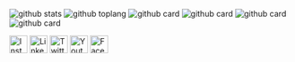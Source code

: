 ![github stats](https://github-readme-stats.vercel.app/api?username=AzharRivaldi&show_icons=true&theme=radical)
![github toplang](https://github-readme-stats.vercel.app/api/top-langs/?username=AzharRivaldi&layout=compact&theme=nightowl)
![github card](https://github-readme-stats.vercel.app/api/pin/?username=AzharRivaldi&repo=AlQuran-Android&theme=dark)
![github card](https://github-readme-stats.vercel.app/api/pin/?username=AzharRivaldi&repo=ResepMakanan&theme=dracula)
![github card](https://github-readme-stats.vercel.app/api/pin/?username=AzharRivaldi&repo=Music-Player&theme=merko)
![github card](https://github-readme-stats.vercel.app/api/pin/?username=AzharRivaldi&repo=WisataPurwakarta&theme=tokyonight)


<a href="https://www.instagram.com/azharrvldi_" target="_blank"><img src="https://img.shields.io/badge/Instagram-%23E4405F.svg?&style=flat-square&logo=instagram&logoColor=white" height="32px" alt="Instagram"></a>
<a href="https://www.linkedin.com/azhar-rivaldi" target="_blank"><img src="https://img.shields.io/badge/linkedin-%230077B5.svg?&style=for-the-badge&logo=linkedin&logoColor=white" height="32px" alt="LinkedIn"></a>
<a href="https://www.twitter.com/azharrvldi_" target="_blank"><img src="https://img.shields.io/badge/twitter-%231DA1F2.svg?&style=for-the-badge&logo=twitter&logoColor=white" height="32px" alt="Twitter"></a>
<a href="https://www.youtube.com/AzharRivaldiDev" target="_blank"><img src="https://img.shields.io/badge/youtube-%23FF0000.svg?&style=for-the-badge&logo=youtube&logoColor=white" height="32px" alt="Youtube"></a>
<a href="https://www.facebook.com/azhar.devils" target="_blank"><img src="https://img.shields.io/badge/Facebook-%231877F2.svg?&style=flat-square&logo=facebook&logoColor=white" height="32px" alt="Facebook"></a>

